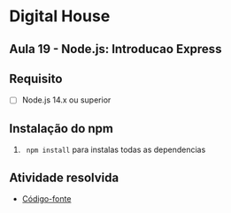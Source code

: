 # Digital House 

## Aula 19 - Node.js: Introducao Express
## Requisito 

-[ ] Node.js 14.x ou superior

## Instalação do npm

1. ` npm install` para instalas todas as dependencias

## Atividade resolvida


- [Código-fonte](./)
